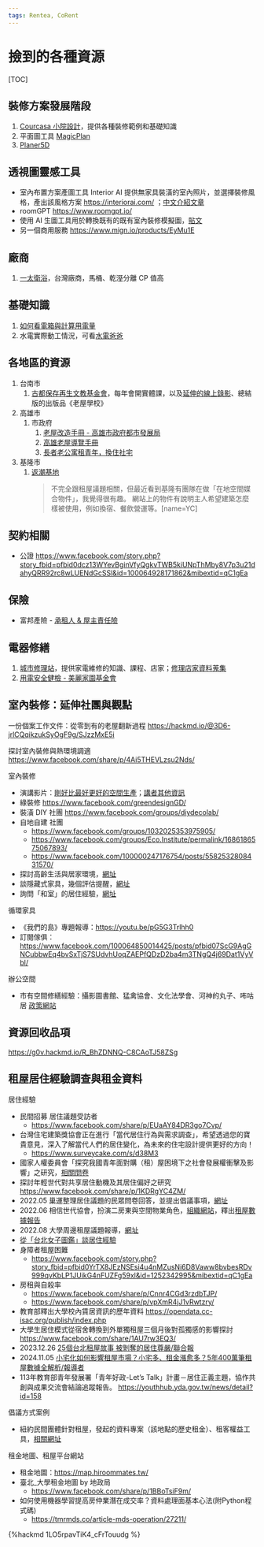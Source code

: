```yaml
---
tags: Rentea, CoRent
---
```

# 撿到的各種資源

[TOC]

## 裝修方案發展階段

1. [Courcasa 小院設計](https://www.courcasa.com/)，提供各種裝修範例和基礎知識
2. 平面圖工具 [MagicPlan](https://steachs.com/archives/14324)
3. [Planer5D](https://planner5d.com/)

## 透視圖靈感工具
- 室內布置方案產圖工具 Interior AI 提供無家具裝潢的室內照片，並選擇裝修風格，產出該風格方案 https://interiorai.com/ ；[中文介紹文章](https://www.incgmedia.com/new-release/interior-ai-create-design-)
- roomGPT https://www.roomgpt.io/
- 使用 AI 生圖工具用於轉換既有的既有室內裝修模擬圖，[貼文](https://www.facebook.com/groups/sdaitw/permalink/663023928934865/)
- 另一個商用服務 https://www.mign.io/products/EyMu1E

## 廠商

1. [一太衛浴](https://www.itai.com.tw)，台灣廠商，馬桶、乾溼分離 CP 值高

## 基礎知識

1. [如何看電箱與計算用電量](https://www.strongpilab.com/current-capacity-estimation/)
2. 水電實際動工情況，可看[水電爸爸](https://www.youtube.com/channel/UCVizi411ybhS3LKxX6DocDA)


## 各地區的資源

1. 台南市
   1. [古都保存再生文教基金會](https://fhccr.wordpress.com/)，每年會開實體課，以及[延伸的線上錄影](https://www.surveycake.com/s/kMdRY)、總結版的出版品《老屋學校》
3. 高雄市
   1. 市政府
      1. [老屋改造手冊 - 高雄市政府都市發展局](https://urban-web.kcg.gov.tw/KDA/web_upload/KDA08/KDA0802/20160819134354-7.pdf)
      2. [高雄老屋導覽手冊](https://urban-web.kcg.gov.tw/KDA/web_upload/KDA08/KDA0802/20200330163121-7.pdf)
      3. [長者老公寓租青年，換住社宅](https://news.pts.org.tw/article/606524)
3. 基隆市
   1. [返潮基地](https://keelungworkation.cc/spacesearch)
      > 不完全跟租屋議題相關，但最近看到基隆有團隊在做「在地空間媒合物件」，我覺得很有趣。
      > 網站上的物件有說明主人希望建築怎麼樣被使用，例如換宿、餐飲營運等。[name=YC]

## 契約相關

- 公證 https://www.facebook.com/story.php?story_fbid=pfbid0dcz13WYevBginVfyQgkvTWB5kiUNpThMby8V7p3u21dahyQRR92rc8wLUENdGcSSl&id=100064928171862&mibextid=qC1gEa

## 保險

- 富邦產險 - [承租人 & 屋主責任險](https://www.fubon.com/insurance/b2c/content/prod_fire/index.html)

## 電器修繕

1. [城市修理站](https://nothingisgarbage.com/)，提供家電維修的知識、課程、店家；[修理店家資料蒐集](https://g0v.hackmd.io/z7xORiwHSbqz5QnE4ZxMzw)
2. [用電安全健檢 - 美麗家園基金會](https://www.taya-pristinehomeland.org.tw/news/37)

## 室內裝修：延伸社團與觀點

一份個案工作文件：從零到有的老屋翻新過程
https://hackmd.io/@3D6-jrlCQqikzukSyOgF9g/SJzzMxE5i

探討室內裝修與熱環境調適
https://www.facebook.com/share/p/4Ai5THEVLzsu2Nds/

室內裝修
- 演講影片：[剛好比最好更好的空間生產](https://facebook.com/events/s/%E5%89%9B%E5%A5%BD%E6%AF%94%E6%9C%80%E5%A5%BD%E6%9B%B4%E5%A5%BD%E7%9A%84%E7%A9%BA%E9%96%93%E7%94%9F%E7%94%A2%E7%A4%BE%E7%99%BC%E6%89%80%E9%81%A9%E7%95%B6%E7%A7%91%E6%8A%80%E7%B3%BB%E5%88%97%E6%BC%94%E8%AC%9B/542277960473574/)；[講者其他資訊](https://www.facebook.com/story.php?story_fbid=pfbid02szRHSwuZLW8q6yD47exGXCX5Q5dHx5M2TDLEQafSD1abmedW7cj4srj6E93CuFLGl&id=100002467742923&mibextid=tejx2t)
- 綠裝修 https://www.facebook.com/greendesignGD/
- 裝潢 DIY 社團 https://www.facebook.com/groups/diydecolab/
- 自地自建 社團
    - https://www.facebook.com/groups/1032025353975905/
    - https://www.facebook.com/groups/Eco.Institute/permalink/1686186575067893/
    - https://www.facebook.com/100000247176754/posts/5582532808431570/
- 探討高齡生活與居家環境，[網址](https://www.facebook.com/aling.life/posts/10166416091005472)
- 談隱藏式家具，幾個評估提醒，[網址](https://www.facebook.com/story.php?story_fbid=pfbid05XLs4pK2a7MNwQpiGq1RTyeJAHdPxqwMzbFFBEjiT5bvV9U74pYFMEooy4zUvJk9l&id=10150139695795472)
- 詢問「和室」的居住經驗，[網址](https://www.facebook.com/506274450/posts/10159702146794451/)

循環家具
- 《我們的島》專題報導：https://youtu.be/pG5G3Trlhh0
- 訂閱傢俱：https://www.facebook.com/100064850014425/posts/pfbid07ScG9AgGNCubbwEq4bvSxTjS7SUdvhUoqZAEPfQDzD2ba4m3TNgQ4j69Dat1VyVbl/

辦公空間
- 市有空間修繕經驗：攝影圖書館、猛禽協會、文化法學會、河神的丸子、咘咕居 [政策網站](https://propertyspace.gov.taipei/Content_List.aspx?n=9880764B4870CF1D)

## 資源回收品項

https://g0v.hackmd.io/R_BhZDNNQ-C8CAoTJ58ZSg

## 租屋居住經驗調查與租金資料

居住經驗
- 民間招募 居住議題受訪者
    - https://www.facebook.com/share/p/EUaAY84DR3go7Cvp/
- 台灣住宅建築獎協會正在進行「當代居住行為與需求調查」，希望透過您的寶貴意見，深入了解當代人們的居住變化，為未來的住宅設計提供更好的方向！
    - https://www.surveycake.com/s/d38M3
- 國家人權委員會「探究我國青年面對購（租）屋困境下之社會發展權衝擊及影響」之研究，[相關問卷](https://forms.gle/7nXYs9GdexktASdr7)
- 探討年輕世代對共享居住動機及其居住偏好之研究 https://www.facebook.com/share/p/1KDRgYC4ZM/
- 2022.05 巢運整理居住議題的民眾問卷回答，並提出倡議事項，[網址](https://www.facebook.com/271852885166/posts/10166188795430167/)
- 2022.06 相信世代協會，扮演二房東與空間物業角色，[組織網站](https://binnextgen.org/team)，釋出[租屋數據報告](https://www.facebook.com/100000485930953/posts/8323735084319273/)
- 2022.08 大學周邊租屋議題報導，[網址](https://www.facebook.com/1252342995/posts/pfbid0ETdvTGhP2mTqMraXKckY6Fw7ptJTGcMnLTVUobUptWivpZF35vsU1SUx3eUF8we3l/)
- [從「台北女子圖鑑」談居住經驗](https://www.facebook.com/story.php?story_fbid=pfbid02WmrLkJy1w9J2ScUaghpHmrAL415QZb5onkjWRiPa2snRfQd9UPpRYtYtBmfXSHRml&id=100001223320648)
- 身障者租屋困難 
    - https://www.facebook.com/story.php?story_fbid=pfbid0YrTX8JEzNSEsi4u4nMZusNi6D8Vaww8bvbesRDv999qvKbLP1JUikG4nFUZFg59xl&id=1252342995&mibextid=qC1gEa
- 房租與自殺率
    - https://www.facebook.com/share/p/Cnnr4CGd3rzdbTJP/
    - https://www.facebook.com/share/p/vpXmR4jJ1vRwtzry/
- 教育部釋出大學校內賃居資訊的歷年資料 https://opendata.cc-isac.org/publish/index.php
- 大學生居住模式從宿舍轉換到外單獨租屋三個月後對孤獨感的影響探討 https://www.facebook.com/share/1AU7rw3EQ3/
- 2023.12.26 [25個台北租屋故事 被剝奪的居住尊嚴/聯合報](https://feja-award.s3.amazonaws.com/2024/nomination/1/12/shortlist/12030/index.html)
- 2024.11.05 [小宅化如何影響租屋市場？小宅多、租金漲愈多？5年400萬筆租屋數據全解析/報導者](https://www.twreporter.org/a/data-reporter-era-of-small-sized-housing-unit-impact-on-rental-housing-market)
- 113年教育部青年發展署「青年好政-Let’s Talk」計畫－居住正義主題，協作共創與成果交流會結論追蹤報告。 https://youthhub.yda.gov.tw/news/detail?id=158

倡議方式案例
- 紐約民間團體針對租屋，發起的資料專案（該地點的歷史租金）、租客權益工具，[相關網址](https://www.facebook.com/story.php?story_fbid=pfbid0cJ9dT2CLNU2x2dhDfsdgp7spPPFvwJmHEHbrvEmnWDJCFFagaHw6pB7heut2fdgPl&id=1509819323)

租金地圖、租屋平台網站
- 租金地圖：https://map.hiroommates.tw/
- 臺北_大學租金地圖 by 地政局
    - https://www.facebook.com/share/p/1BBoTsiF9m/
- 如何使用機器學習提高房仲業潛在成交率？資料處理面基本心法(附Python程式碼)
    - https://tmrmds.co/article-mds-operation/27211/

{%hackmd 1LO5rpavTiK4_cFrTouudg %}
